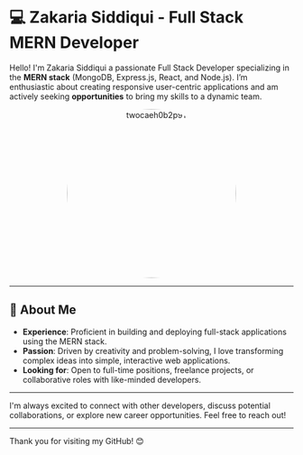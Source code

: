 # 💻 Zakaria Siddiqui - Full Stack MERN Developer

Hello! I'm Zakaria Siddiqui
a passionate Full Stack Developer specializing in the **MERN stack** (MongoDB, Express.js, React, and Node.js).
I’m enthusiastic about creating responsive
user-centric applications and am actively seeking **opportunities** to bring my skills to a dynamic team.

<center><img src="https://github.com/user-attachments/assets/4db53ae6-0938-488d-8e48-6ea21487eb35" alt="twocaeh0b2p91" width="300" style="border-radius: 100%" /></center>

---
## 🚀 About Me

- **Experience**: Proficient in building and deploying full-stack applications using the MERN stack.
- **Passion**: Driven by creativity and problem-solving, I love transforming complex ideas into simple, interactive web applications.
- **Looking for**: Open to full-time positions, freelance projects, or collaborative roles with like-minded developers.

---

I'm always excited to connect with other developers, discuss potential collaborations, or explore new career opportunities. Feel free to reach out!

---

Thank you for visiting my GitHub! 😊
